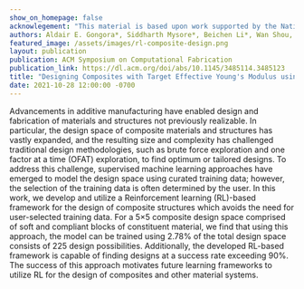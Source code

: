 ```yaml
---
show_on_homepage: false
acknowlegement: "This material is based upon work supported by the National Science Foundation under Grant No. 1813319, the Alfred P. Sloan Foundation: Sloan Research Fellowship, Google LLC, the Boston University Rafik B. Hariri Institute for Computing and Computational Science and Engineering (2017-10-005), and the U.S. Army CCDC Soldier Center (contract W911QY2020002)."
authors: Aldair E. Gongora*, Siddharth Mysore*, Beichen Li*, Wan Shou, Wojciech Matusik, Elise F. Morgan, Keith A. Brown, Emily Whiting
featured_image: /assets/images/rl-composite-design.png
layout: publication
publication: ACM Symposium on Computational Fabrication
publication_link: https://dl.acm.org/doi/abs/10.1145/3485114.3485123
title: "Designing Composites with Target Effective Young's Modulus using Reinforcement Learning"
date: 2021-10-28 12:00:00 -0700
---
```


Advancements in additive manufacturing have enabled design and fabrication of materials and structures not previously realizable. In particular, the design space of composite materials and structures has vastly expanded, and the resulting size and complexity has challenged traditional design methodologies, such as brute force exploration and one factor at a time (OFAT) exploration, to find optimum or tailored designs. To address this challenge, supervised machine learning approaches have emerged to model the design space using curated training data; however, the selection of the training data is often determined by the user. In this work, we develop and utilize a Reinforcement learning (RL)-based framework for the design of composite structures which avoids the need for user-selected training data. For a 5×5 composite design space comprised of soft and compliant blocks of constituent material, we find that using this approach, the model can be trained using 2.78% of the total design space consists of 225 design possibilities. Additionally, the developed RL-based framework is capable of finding designs at a success rate exceeding 90%. The success of this approach motivates future learning frameworks to utilize RL for the design of composites and other material systems.
